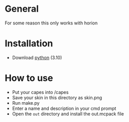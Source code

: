 # General
For some reason this only works with horion

# Installation
- Download [python](https://www.python.org/downloads/release/python-3100/) (3.10)

# How to use
- Put your capes into /capes
- Save your skin in this directory as skin.png
- Run make.py
- Enter a name and description in your cmd prompt
- Open the `out` directory and install the out.mcpack file